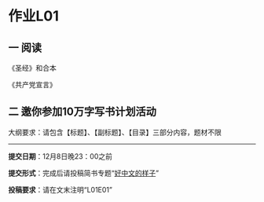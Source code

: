 # 作业L01

## 一 阅读

《圣经》和合本

《共产党宣言》

## 二 邀你参加10万字写书计划活动

大纲要求：请包含【标题】、【副标题】、【目录】三部分内容，题材不限

---

**提交日期**：12月8日晚23：00之前

**提交形式**：完成后请投稿简书专题“[好中文的样子](http://www.jianshu.com/c/6c9915be5f2c)”

**投稿要求**：请在文末注明“L01E01”
